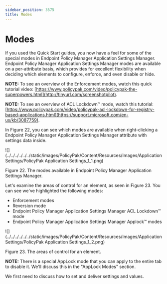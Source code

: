 ```yaml
---
sidebar_position: 3575
title: Modes
---
```


# Modes

If you used the Quick Start guides, you now have a feel for some of the special modes in Endpoint Policy Manager Application Settings Manager. Endpoint Policy Manager Application Settings Manager modes are available on a per-attribute basis, which provides for excellent flexibility when deciding which elements to configure, enforce, and even disable or hide.

**NOTE:**  To see an overview of the Enforcement modes, watch this quick tutorial video: [https://www.policypak.com/video/policypak-the-superpowers.html](http://tinyurl.com/screenshotpilot).

**NOTE:** To see an overview of ACL Lockdown™ mode, watch this tutorial: [https://www.policypak.com/video/policypak-acl-lockdown-for-registry-based-applications.html](https://support.microsoft.com/en-us/kb/3087759).

In Figure 22, you can see which modes are available when right-clicking a Endpoint Policy Manager Application Settings Manager attribute with settings data inside.

![](../../../../../../static/images/PolicyPak/Content/Resources/Images/ApplicationSettings/PolicyPak Application Settings_1_1.png)

Figure 22. The modes available in Endpoint Policy Manager Application Settings Manager.

Let's examine the areas of control for an element, as seen in Figure 23. You can see we've highlighted the following modes:

* Enforcement modes
* Reversion mode
* Endpoint Policy Manager Application Settings Manager ACL Lockdown™ mode
* Endpoint Policy Manager Application Settings Manager Applock™ modes

![](../../../../../../static/images/PolicyPak/Content/Resources/Images/ApplicationSettings/PolicyPak Application Settings_1_2.png)

Figure 23. The areas of control for an element.

**NOTE:** There is a special AppLock mode that you can apply to the entire tab to disable it. We'll discuss this in the "AppLock Modes" section.

We first need to discuss how to set and deliver settings and values.